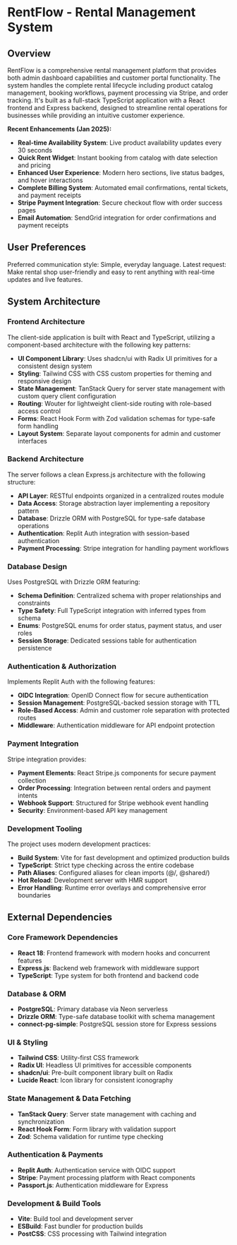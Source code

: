 # RentFlow - Rental Management System

## Overview

RentFlow is a comprehensive rental management platform that provides both admin dashboard capabilities and customer portal functionality. The system handles the complete rental lifecycle including product catalog management, booking workflows, payment processing via Stripe, and order tracking. It's built as a full-stack TypeScript application with a React frontend and Express backend, designed to streamline rental operations for businesses while providing an intuitive customer experience.

**Recent Enhancements (Jan 2025):**
- **Real-time Availability System**: Live product availability updates every 30 seconds
- **Quick Rent Widget**: Instant booking from catalog with date selection and pricing
- **Enhanced User Experience**: Modern hero sections, live status badges, and hover interactions
- **Complete Billing System**: Automated email confirmations, rental tickets, and payment receipts
- **Stripe Payment Integration**: Secure checkout flow with order success pages
- **Email Automation**: SendGrid integration for order confirmations and payment receipts

## User Preferences

Preferred communication style: Simple, everyday language.
Latest request: Make rental shop user-friendly and easy to rent anything with real-time updates and live features.

## System Architecture

### Frontend Architecture
The client-side application is built with React and TypeScript, utilizing a component-based architecture with the following key patterns:

- **UI Component Library**: Uses shadcn/ui with Radix UI primitives for a consistent design system
- **Styling**: Tailwind CSS with CSS custom properties for theming and responsive design
- **State Management**: TanStack Query for server state management with custom query client configuration
- **Routing**: Wouter for lightweight client-side routing with role-based access control
- **Forms**: React Hook Form with Zod validation schemas for type-safe form handling
- **Layout System**: Separate layout components for admin and customer interfaces

### Backend Architecture
The server follows a clean Express.js architecture with the following structure:

- **API Layer**: RESTful endpoints organized in a centralized routes module
- **Data Access**: Storage abstraction layer implementing a repository pattern
- **Database**: Drizzle ORM with PostgreSQL for type-safe database operations
- **Authentication**: Replit Auth integration with session-based authentication
- **Payment Processing**: Stripe integration for handling payment workflows

### Database Design
Uses PostgreSQL with Drizzle ORM featuring:

- **Schema Definition**: Centralized schema with proper relationships and constraints
- **Type Safety**: Full TypeScript integration with inferred types from schema
- **Enums**: PostgreSQL enums for order status, payment status, and user roles
- **Session Storage**: Dedicated sessions table for authentication persistence

### Authentication & Authorization
Implements Replit Auth with the following features:

- **OIDC Integration**: OpenID Connect flow for secure authentication
- **Session Management**: PostgreSQL-backed session storage with TTL
- **Role-Based Access**: Admin and customer role separation with protected routes
- **Middleware**: Authentication middleware for API endpoint protection

### Payment Integration
Stripe integration provides:

- **Payment Elements**: React Stripe.js components for secure payment collection
- **Order Processing**: Integration between rental orders and payment intents
- **Webhook Support**: Structured for Stripe webhook event handling
- **Security**: Environment-based API key management

### Development Tooling
The project uses modern development practices:

- **Build System**: Vite for fast development and optimized production builds
- **TypeScript**: Strict type checking across the entire codebase
- **Path Aliases**: Configured aliases for clean imports (@/, @shared/)
- **Hot Reload**: Development server with HMR support
- **Error Handling**: Runtime error overlays and comprehensive error boundaries

## External Dependencies

### Core Framework Dependencies
- **React 18**: Frontend framework with modern hooks and concurrent features
- **Express.js**: Backend web framework with middleware support
- **TypeScript**: Type system for both frontend and backend code

### Database & ORM
- **PostgreSQL**: Primary database via Neon serverless
- **Drizzle ORM**: Type-safe database toolkit with schema management
- **connect-pg-simple**: PostgreSQL session store for Express sessions

### UI & Styling
- **Tailwind CSS**: Utility-first CSS framework
- **Radix UI**: Headless UI primitives for accessible components
- **shadcn/ui**: Pre-built component library built on Radix
- **Lucide React**: Icon library for consistent iconography

### State Management & Data Fetching
- **TanStack Query**: Server state management with caching and synchronization
- **React Hook Form**: Form library with validation support
- **Zod**: Schema validation for runtime type checking

### Authentication & Payments
- **Replit Auth**: Authentication service with OIDC support
- **Stripe**: Payment processing platform with React components
- **Passport.js**: Authentication middleware for Express

### Development & Build Tools
- **Vite**: Build tool and development server
- **ESBuild**: Fast bundler for production builds
- **PostCSS**: CSS processing with Tailwind integration